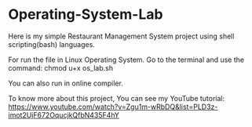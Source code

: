 # Operating-System-Lab
Here is my simple Restaurant Management System project using shell scripting(bash) languages.


For run the file in Linux Operating System. Go to the terminal and use the command: chmod u+x os_lab.sh

You can also run in online compiler. 


To know more about this project, You can see my YouTube tutorial: https://www.youtube.com/watch?v=Zgu1m-wRbDQ&list=PLD3z-imot2UjF672OqucjkQfbN435F4hY
